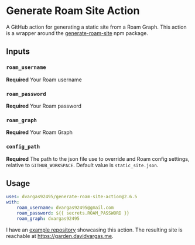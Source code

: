 # Generate Roam Site Action

A GitHub action for generating a static site from a Roam Graph. This action is a wrapper around the [generate-roam-site](https://www.npmjs.com/package/generate-roam-site) npm package.

## Inputs

### `roam_username`

**Required** Your Roam username

### `roam_password`

**Required** Your Roam password

### `roam_graph`

**Required** Your Roam Graph

### `config_path`

**Required** The path to the json file use to override and Roam config settings, relative to `GITHUB_WORKSPACE`. Default value is `static_site.json`.

## Usage

```yaml
uses: dvargas92495/generate-roam-site-action@2.6.5
with:
    roam_username: dvargas92495@gmail.com
    roam_password: ${{ secrets.ROAM_PASSWORD }}
    roam_graph: dvargas92495
```

I have an [example repository](https://github.com/dvargas92495/public-garden) showcasing this action. The resulting site is reachable at https://garden.davidvargas.me.
